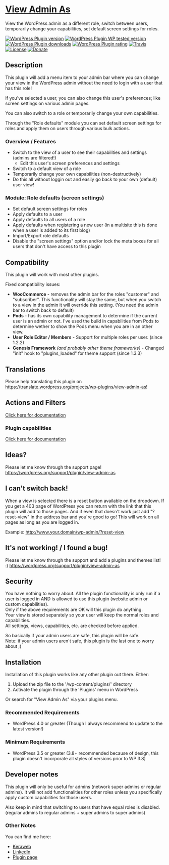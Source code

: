 # [View Admin As](https://viewadminas.wordpress.com/) #
View the WordPress admin as a different role, switch between users, temporarily change your capabilities, set default screen settings for roles.

[![WordPress Plugin version](https://img.shields.io/wordpress/plugin/v/view-admin-as.svg?style=flat)](https://wordpress.org/plugins/view-admin-as/)
[![WordPress Plugin WP tested version](https://img.shields.io/wordpress/v/view-admin-as.svg?style=flat)](https://wordpress.org/plugins/view-admin-as/)
[![WordPress Plugin downloads](https://img.shields.io/wordpress/plugin/dt/view-admin-as.svg?style=flat)](https://wordpress.org/plugins/view-admin-as/)
[![WordPress Plugin rating](https://img.shields.io/wordpress/plugin/r/view-admin-as.svg?style=flat)](https://wordpress.org/plugins/view-admin-as/)
[![Travis](https://secure.travis-ci.org/JoryHogeveen/view-admin-as.png?branch=master)](http://travis-ci.org/JoryHogeveen/view-admin-as)
[![License](https://img.shields.io/badge/license-GPL--2.0%2B-green.svg)](https://github.com/JoryHogeveen/view-admin-as/blob/master/license.txt)
[![Donate](https://img.shields.io/badge/Donate-PayPal-green.svg)](https://www.paypal.com/cgi-bin/webscr?cmd=_donations&business=YGPLMLU7XQ9E8&lc=US&item_name=View%20Admin%20As&item_number=JWPP%2dVAA&currency_code=EUR&bn=PP%2dDonationsBF%3abtn_donateCC_LG%2egif%3aNonHostedGuest)

## Description
This plugin will add a menu item to your admin bar where you can change your view in the WordPress admin without the need to login with a user that has this role!

If you've selected a user, you can also change this user's preferences; like screen settings on various admin pages.

You can also switch to a role or temporarily change your own capabilities.

Through the "Role defaults" module you can set default screen settings for roles and apply them on users through various bulk actions.

### Overview / Features
*	Switch to the view of a user to see their capabilities and settings (admins are filtered!)
	*	Edit this user's screen preferences and settings
*	Switch to a default view of a role
*	Temporarily change your own capabilities (non-destructively)
*	Do this all without loggin out and easily go back to your own (default) user view!

### Module: Role defaults (screen settings)
*	Set default screen settings for roles
*	Apply defaults to a user
*	Apply defaults to all users of a role
*	Apply defaults when registering a new user (in a multisite this is done when a user is added to its first blog)
*	Import/Export role defaults
*	Disable the "screen settings" option and/or lock the meta boxes for all users that don't have access to this plugin

## Compatibility

This plugin will work with most other plugins.

Fixed compatibility issues:

*   **WooCommerce** - removes the admin bar for the roles "customer" and "subscriber". This functionality will stay the same, but when you switch to a view in the admin it will override this setting. (You need the admin bar to switch back to default)
*   **Pods** - has its own capability management to determine if the current user is an admin or not. I've used the build in capabilities from Pods to determine wether to show the Pods menu when you are in an other view.
*   **User Role Editor / Members** - Support for multiple roles per user. (since 1.2.2)
*   **Genesis Framework** *(and probably other theme frameworks)* - Changed "init" hook to "plugins_loaded" for theme support (since 1.3.3)

## Translations
Please help translating this plugin on https://translate.wordpress.org/projects/wp-plugins/view-admin-as!

## Actions and Filters
[Click here for documentation](https://viewadminas.wordpress.com/documentation/actions-filters/ "Click here for documentation")

### Plugin capabilities
[Click here for documentation](https://viewadminas.wordpress.com/documentation/capabilities/ "Click here for documentation")

## Ideas?
Please let me know through the support page!
https://wordpress.org/support/plugin/view-admin-as

## I can't switch back!
When a view is selected there is a reset button available on the dropdown.
If you get a 403 page of WordPress you can return with the link that this plugin will add to those pages.
And if even that doesn't work just add "?reset-view" in the address bar and you're good to go! This will work on all pages as long as you are logged in.

Example: http://www.your.domain/wp-admin/?reset-view

## It's not working! / I found a bug!
Please let me know through the support and add a plugins and themes list! :)
https://wordpress.org/support/plugin/view-admin-as

## Security
You have nothing to worry about. All the plugin functionality is only run if a user is logged in AND is allowed to use this plugin (website admin or custom capabilities).  
Only if the above requirements are OK will this plugin do anything.  
Your view is stored separately so your user will keep the normal roles and capabilities.  
All settings, views, capabilities, etc. are checked before applied.

So basically if your admin users are safe, this plugin will be safe.  
Note: if your admin users aren't safe, this plugin is the last one to worry about ;)

## Installation

Installation of this plugin works like any other plugin out there. Either:

1. Upload the zip file to the '/wp-content/plugins/' directory
2. Activate the plugin through the 'Plugins' menu in WordPress

Or search for "View Admin As" via your plugins menu.

### Recommended Requirements

* WordPress 4.0 or greater (Though I always recommend to update to the latest version!)

### Minimum Requirements

* WordPress 3.5 or greater (3.8+ recommended because of design, this plugin doesn't incorporate all styles of versions prior to WP 3.8)

## Developer notes
This plugin will only be useful for admins (network super admins or regular admins). It will not add functionalities for other roles unless you specifically apply custom capabilities for those users.

Also keep in mind that switching to users that have equal roles is disabled. (regular admins to regular admins + super admins to super admins)

### Other Notes

You can find me here:

*	[Keraweb](http://www.keraweb.nl/ "Keraweb")
*	[LinkedIn](https://nl.linkedin.com/in/joryhogeveen "LinkedIn profile")
*	[Plugin page](https://viewadminas.wordpress.com/ "Plugin page")
